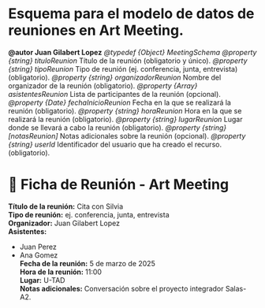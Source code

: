 # Esquema para el modelo de datos de reuniones en Art Meeting.
**@autor Juan Gilabert Lopez**
*@typedef {Object} MeetingSchema*
*@property {string} tituloReunion* Título de la reunión (obligatorio y único).
*@property {string} tipoReunion* Tipo de reunión (ej. conferencia, junta, entrevista) (obligatorio).
*@property {string} organizadorReunion* Nombre del organizador de la reunión (obligatorio).
*@property {Array<string>} asistentesReunion* Lista de participantes de la reunión (opcional).
*@property {Date} fechaInicioReunion* Fecha en la que se realizará la reunión (obligatorio).
*@property {string} horaReunion* Hora en la que se realizará la reunión (obligatorio).
*@property {string} lugarReunion* Lugar donde se llevará a cabo la reunión (obligatorio).
*@property {string} [notasReunion]* Notas adicionales sobre la reunión (opcional).
*@property {string} userId* Identificador del usuario que ha creado el recurso. (obligatorio).

# 📅 Ficha de Reunión - Art Meeting
**Título de la reunión:** Cita con Silvia  
**Tipo de reunión:** ej. conferencia, junta, entrevista  
**Organizador:** Juan Gilabert Lopez  
**Asistentes:**  
- Juan Perez  
- Ana Gomez  
**Fecha de la reunión:** 5 de marzo de 2025  
**Hora de la reunión:** 11:00  
**Lugar:** U-TAD  
**Notas adicionales:** Conversación sobre el proyecto integrador Salas-A2.